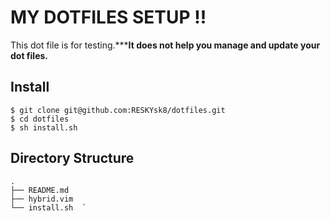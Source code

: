 # MY DOTFILES SETUP !!

This dot file is for testing.*****It does not help you manage and update your dot files.**

## Install

    $ git clone git@github.com:RESKYsk8/dotfiles.git  
    $ cd dotfiles  
    $ sh install.sh  

## Directory Structure

    .  
    ├── README.md  
    ├── hybrid.vim  
    └── install.sh  `

